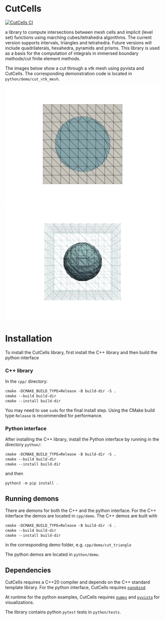 # CutCells

[![CutCells CI](https://github.com/sclaus2/cutcells/actions/workflows/python-app.yml/badge.svg)](https://github.com/sclaus2/cutcells/actions/workflows/python-app.yml)

a library to compute intersections between mesh cells and implicit (level set) functions using marching cubes/tetrahedra algorithms. The current version supports intervals, triangles and tetrahedra. Future versions will include quadrilaterals, hexahedra, pyramids and prisms. This library is used as a basis for the computation of integrals in immersed boundary methods/cut finite element methods.

The images below show a cut through a vtk mesh using pyvista and CutCells.
The corresponding demonstration code is located in `python/demo/cut_vtk_mesh`.

<p float="left">
<img src="./img/mesh2D.png" alt="Regular mesh cut by zero contour line of a circular level set function" width="500"/>
<img src="./img/mesh3D.png" alt="Regular mesh cut by zero contour line of a spherical level set function" width="500"/>
</p>

# Installation

To install the CutCells library, first install the C++ library and then build the python interface

### C++ library

In the `cpp/` directory:

```console
cmake -DCMAKE_BUILD_TYPE=Release -B build-dir -S .
cmake --build build-dir
cmake --install build-dir
```

You may need to use `sudo` for the final install step. Using the CMake
build type `Release` is recommended for performance.


### Python interface

After installing the C++ library, install the Python interface by running in
the directory `python/`:

```console
cmake -DCMAKE_BUILD_TYPE=Release -B build-dir -S .
cmake --build build-dir
cmake --install build-dir
```

and then

```console
python3 -m pip install .
```

## Running demons

There are demons for both the C++ and the python interface.
For the C++ interface the demos are located in `cpp/demo`. The C++ demos are built with
```console
cmake -DCMAKE_BUILD_TYPE=Release -B build-dir -S .
cmake --build build-dir
cmake --install build-dir
```
in the corresponding demo folder, e.g. `cpp/demo/cut_triangle`

The python demos are located in `python/demo`.

## Dependencies

CutCells requires a C++20 compiler and depends on the C++ standard template library.
For the python interface, CutCells requires [`nanobind`](https://github.com/wjakob/nanobind).

At runtime for the python examples, CutCells requires [`numpy`](https://numpy.org) and [`pyvista`](https://pyvista.org/) for visualizations.

The library contains python `pytest` tests in `python/tests`.


